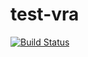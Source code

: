 # test-vra

[![Build Status](https://dev.azure.com/kalrit718/Project%20MOFI/_apis/build/status/kalrit718.test-vra?branchName=master)](https://dev.azure.com/kalrit718/Project%20MOFI/_build/latest?definitionId=6&branchName=master)
